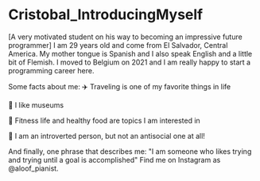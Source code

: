 # Cristobal_IntroducingMyself

[A very motivated student on his way to becoming an impressive future programmer]
I am 29 years old and come from El Salvador, Central America. My mother tongue is Spanish and I also speak English and a little bit of Flemish. I moved to Belgium on 2021 and I am really happy to start a programming career here.

Some facts about me:
✈️ Traveling is one of my favorite things in life

🏢 I like museums

🏃 Fitness life and healthy food are topics I am interested in

🙇 I am an introverted person, but not an antisocial one at all!

And finally, one phrase that describes me:
"I am someone who likes trying and trying until a goal is accomplished"
Find me on Instagram as @aloof_pianist.